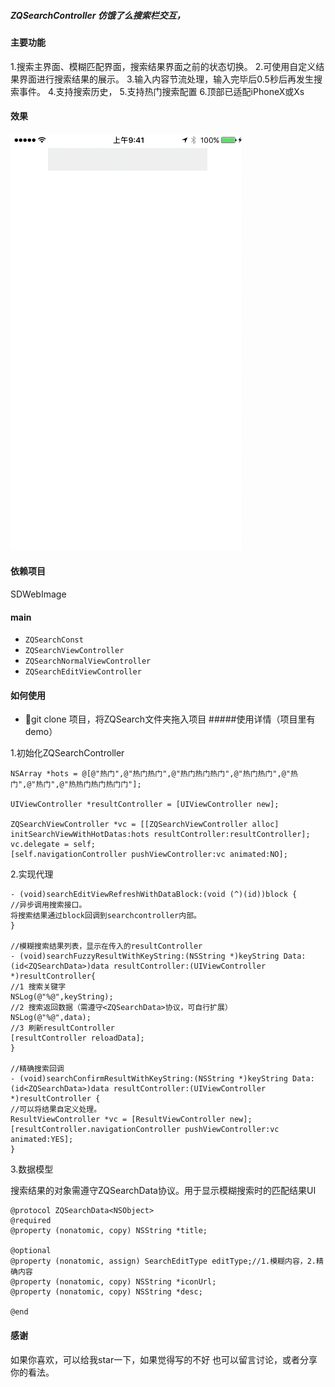 ##### ZQSearchController 仿饿了么搜索栏交互，

#### 主要功能

1.搜索主界面、模糊匹配界面，搜索结果界面之前的状态切换。
2.可使用自定义结果界面进行搜索结果的展示。
3.输入内容节流处理，输入完毕后0.5秒后再发生搜索事件。
4.支持搜索历史，
5.支持热门搜索配置
6.顶部已适配iPhoneX或Xs

#### 效果
![demo](./demo.gif)

#### 依赖项目
SDWebImage

#### main
+ `ZQSearchConst`
+ `ZQSearchViewController`
+ `ZQSearchNormalViewController`
+ `ZQSearchEditViewController`

#### 如何使用
+ git clone 项目，将ZQSearch文件夹拖入项目
#####使用详情（项目里有demo）

1.初始化ZQSearchController
```
NSArray *hots = @[@"热门",@"热门热门",@"热门热门热门",@"热门热门",@"热门",@"热门",@"热热门热门热门门"];

UIViewController *resultController = [UIViewController new];

ZQSearchViewController *vc = [[ZQSearchViewController alloc] initSearchViewWithHotDatas:hots resultController:resultController];
vc.delegate = self;
[self.navigationController pushViewController:vc animated:NO];
```
2.实现代理
```
- (void)searchEditViewRefreshWithDataBlock:(void (^)(id))block {
//异步调用搜索接口。
将搜索结果通过block回调到searchcontroller内部。
}

//模糊搜索结果列表，显示在传入的resultController
- (void)searchFuzzyResultWithKeyString:(NSString *)keyString Data:(id<ZQSearchData>)data resultController:(UIViewController *)resultController{
//1 搜索关键字
NSLog(@"%@",keyString);
//2 搜索返回数据（需遵守<ZQSearchData>协议，可自行扩展）
NSLog(@"%@",data);
//3 刷新resultController
[resultController reloadData];
}

//精确搜索回调
- (void)searchConfirmResultWithKeyString:(NSString *)keyString Data:(id<ZQSearchData>)data resultController:(UIViewController *)resultController {
//可以将结果自定义处理。
ResultViewController *vc = [ResultViewController new];
[resultController.navigationController pushViewController:vc animated:YES];
}
```
3.数据模型

搜索结果的对象需遵守ZQSearchData协议。用于显示模糊搜索时的匹配结果UI
```
@protocol ZQSearchData<NSObject>
@required
@property (nonatomic, copy) NSString *title;

@optional
@property (nonatomic, assign) SearchEditType editType;//1.模糊内容，2.精确内容
@property (nonatomic, copy) NSString *iconUrl;
@property (nonatomic, copy) NSString *desc;

@end
```

#### 感谢
如果你喜欢，可以给我star一下，如果觉得写的不好 也可以留言讨论，或者分享你的看法。
